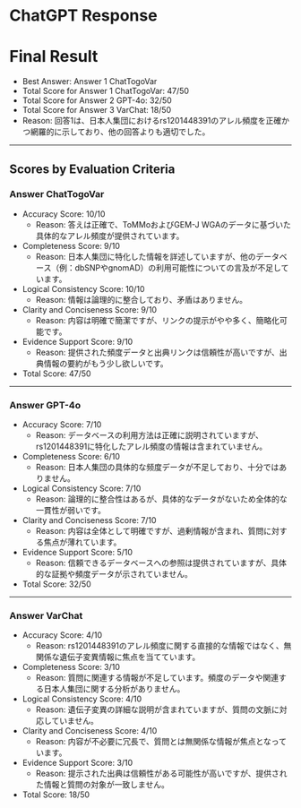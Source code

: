 # ChatGPT Response

# Final Result

- Best Answer: Answer 1 ChatTogoVar
- Total Score for Answer 1 ChatTogoVar: 47/50
- Total Score for Answer 2 GPT-4o: 32/50
- Total Score for Answer 3 VarChat: 18/50
- Reason: 回答1は、日本人集団におけるrs1201448391のアレル頻度を正確かつ網羅的に示しており、他の回答よりも適切でした。

---

## Scores by Evaluation Criteria

### Answer ChatTogoVar
- Accuracy Score: 10/10
  - Reason: 答えは正確で、ToMMoおよびGEM-J WGAのデータに基づいた具体的なアレル頻度が提供されています。
- Completeness Score: 9/10
  - Reason: 日本人集団に特化した情報を詳述していますが、他のデータベース（例：dbSNPやgnomAD）の利用可能性についての言及が不足しています。
- Logical Consistency Score: 10/10
  - Reason: 情報は論理的に整合しており、矛盾はありません。
- Clarity and Conciseness Score: 9/10
  - Reason: 内容は明確で簡潔ですが、リンクの提示がやや多く、簡略化可能です。
- Evidence Support Score: 9/10
  - Reason: 提供された頻度データと出典リンクは信頼性が高いですが、出典情報の要約がもう少し欲しいです。
- Total Score: 47/50

---

### Answer GPT-4o
- Accuracy Score: 7/10
  - Reason: データベースの利用方法は正確に説明されていますが、rs1201448391に特化したアレル頻度の情報は含まれていません。
- Completeness Score: 6/10
  - Reason: 日本人集団の具体的な频度データが不足しており、十分ではありません。
- Logical Consistency Score: 7/10
  - Reason: 論理的に整合性はあるが、具体的なデータがないため全体的な一貫性が弱いです。
- Clarity and Conciseness Score: 7/10
  - Reason: 内容は全体として明確ですが、過剰情報が含まれ、質問に対する焦点が薄れています。
- Evidence Support Score: 5/10
  - Reason: 信頼できるデータベースへの参照は提供されていますが、具体的な証拠や頻度データが示されていません。
- Total Score: 32/50

---

### Answer VarChat
- Accuracy Score: 4/10
  - Reason: rs1201448391のアレル頻度に関する直接的な情報ではなく、無関係な遺伝子変異情報に焦点を当てています。
- Completeness Score: 3/10
  - Reason: 質問に関連する情報が不足しています。頻度のデータや関連する日本人集団に関する分析がありません。
- Logical Consistency Score: 4/10
  - Reason: 遺伝子変異の詳細な説明が含まれていますが、質問の文脈に対応していません。
- Clarity and Conciseness Score: 4/10
  - Reason: 内容が不必要に冗長で、質問とは無関係な情報が焦点となっています。
- Evidence Support Score: 3/10
  - Reason: 提示された出典は信頼性がある可能性が高いですが、提供された情報と質問の対象が一致しません。
- Total Score: 18/50